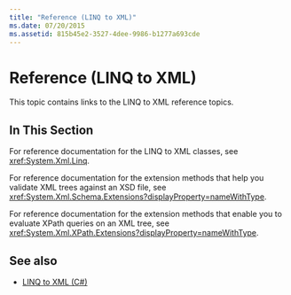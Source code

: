 ```yaml
---
title: "Reference (LINQ to XML)"
ms.date: 07/20/2015
ms.assetid: 815b45e2-3527-4dee-9986-b1277a693cde
---
```

# Reference (LINQ to XML)
This topic contains links to the LINQ to XML reference topics.  
  
## In This Section  
 For reference documentation for the LINQ to XML classes, see <xref:System.Xml.Linq>.  
  
 For reference documentation for the extension methods that help you validate XML trees against an XSD file, see <xref:System.Xml.Schema.Extensions?displayProperty=nameWithType>.  
  
 For reference documentation for the extension methods that enable you to evaluate XPath queries on an XML tree, see <xref:System.Xml.XPath.Extensions?displayProperty=nameWithType>.  
  
## See also

- [LINQ to XML (C#)](../../../../csharp/programming-guide/concepts/linq/linq-to-xml.md)
